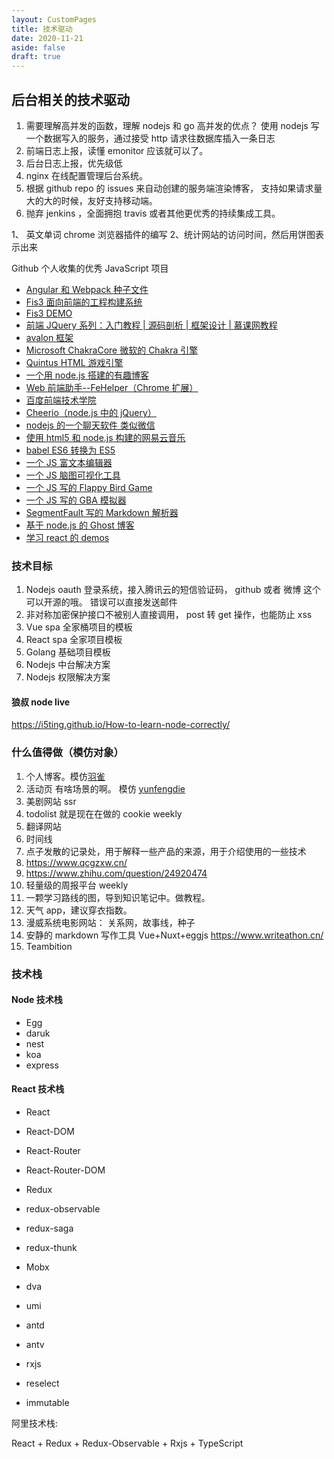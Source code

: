 ```yaml
---
layout: CustomPages
title: 技术驱动
date: 2020-11-21
aside: false
draft: true
---
```


## 后台相关的技术驱动

1. 需要理解高并发的函数，理解 nodejs 和 go 高并发的优点？ 使用 nodejs 写一个数据写入的服务，通过接受 http 请求往数据库插入一条日志
2. 前端日志上报，读懂 emonitor 应该就可以了。
3. 后台日志上报，优先级低
4. nginx 在线配置管理后台系统。
5. 根据 github repo 的 issues 来自动创建的服务端渲染博客， 支持如果请求量大的大的时候，友好支持移动端。
6. 抛弃 jenkins ，全面拥抱 travis 或者其他更优秀的持续集成工具。

1、 英文单词 chrome 浏览器插件的编写
2、统计网站的访问时间，然后用饼图表示出来

Github 个人收集的优秀 JavaScript 项目

- [Angular 和 Webpack 种子文件](https://github.com/AngularClass/angular2-webpack-starter)
- [Fis3 面向前端的工程构建系统](https://github.com/fex-team/fis3)
- [Fis3 DEMO](https://github.com/fex-team/fis3-demo)
- [前端 JQuery 系列：入门教程 | 源码剖析 | 框架设计 | 慕课网教程](https://github.com/JsAaron/jQuery)
- [avalon 框架](https://github.com/RubyLouvre/avalon)
- [Microsoft ChakraCore 微软的 Chakra 引擎](https://github.com/Microsoft/ChakraCore)
- [Quintus HTML 游戏引擎](https://github.com/cykod/Quintus)
- [一个用 node.js 搭建的有趣博客](https://github.com/STRML/strml.net)
- [Web 前端助手--FeHelper（Chrome 扩展）](https://github.com/zxlie/FeHelper)
- [百度前端技术学院](https://github.com/baidu-ife/ife)
- [Cheerio（node.js 中的 jQuery）](https://github.com/cheeriojs/cheerio)
- [nodejs 的一个聊天软件 类似微信](https://github.com/BryanYang/freechat)
- [使用 html5 和 node.js 构建的网易云音乐](https://github.com/stkevintan/Cube)
- [babel ES6 转换为 ES5](https://github.com/babel/babel)
- [一个 JS 富文本编辑器](https://github.com/fex-team/ueditor)
- [一个 JS 脑图可视化工具](https://github.com/fex-team/kityminder-core)
- [一个 JS 写的 Flappy Bird Game](https://github.com/ellisonleao/clumsy-bird)
- [一个 JS 写的 GBA 模拟器](https://github.com/taisel/IodineGBA)
- [SegmentFault 写的 Markdown 解析器](https://github.com/SegmentFault/HyperDown.js)
- [基于 node.js 的 Ghost 博客](https://github.com/TryGhost/Ghost)
- [学习 react 的 demos](https://github.com/ruanyf/react-demos)

### 技术目标

1. Nodejs oauth 登录系统，接入腾讯云的短信验证码， github 或者 微博 这个可以开源的哦。 错误可以直接发送邮件
2. 非对称加密保护接口不被别人直接调用， post 转 get 操作，也能防止 xss
3. Vue spa 全家桶项目的模板
4. React spa 全家项目模板
5. Golang 基础项目模板
6. Nodejs 中台解决方案
7. Nodejs 权限解决方案

#### 狼叔 node live

https://i5ting.github.io/How-to-learn-node-correctly/

### 什么值得做（模仿对象）

1. 个人博客。模仿[羽雀](https://www.yuque.com/)
1. 活动页 有啥场景的啊。 模仿 [yunfengdie](yunfengdie.com)
1. 美剧网站 ssr
1. todolist 就是现在在做的 cookie weekly
1. 翻译网站
1. 时间线
1. 点子发散的记录处，用于解释一些产品的来源，用于介绍使用的一些技术
1. https://www.qcgzxw.cn/
1. https://www.zhihu.com/question/24920474
1. 轻量级的周报平台 weekly
1. 一颗学习路线的图，导到知识笔记中。做教程。
1. 天气 app，建议穿衣指数。
1. 漫威系统电影网站： 关系网，故事线，种子
1. 安静的 markdown 写作工具 Vue+Nuxt+eggjs https://www.writeathon.cn/
1. Teambition

### 技术栈

#### Node 技术栈

- Egg
- daruk
- nest
- koa
- express

#### React 技术栈

- React
- React-DOM
- React-Router
- React-Router-DOM

- Redux
- redux-observable
- redux-saga
- redux-thunk
- Mobx

- dva
- umi

- antd
- antv

- rxjs
- reselect
- immutable

阿里技术栈:

React + Redux + Redux-Observable + Rxjs + TypeScript
